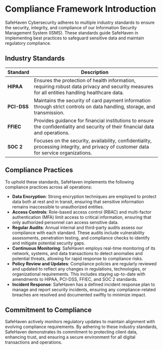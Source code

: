 # Compliance Framework Introduction

SafeHaven Cybersecurity adheres to multiple industry standards to ensure the security, integrity, and compliance of our Information Security Management System (ISMS). These standards guide SafeHaven in implementing best practices to safeguard sensitive data and maintain regulatory compliance.

## Industry Standards

| Standard       | Description                                                                                                 |
|----------------|-------------------------------------------------------------------------------------------------------------|
| **HIPAA**      | Ensures the protection of health information, requiring robust data privacy and security measures for all entities handling healthcare data. |
| **PCI-DSS**    | Maintains the security of card payment information through strict controls on data handling, storage, and transmission. |
| **FFIEC**      | Provides guidance for financial institutions to ensure the confidentiality and security of their financial data and operations. |
| **SOC 2**      | Focuses on the security, availability, confidentiality, processing integrity, and privacy of customer data for service organizations. |

## Compliance Practices

To uphold these standards, SafeHaven implements the following compliance practices across all operations:

- **Data Encryption**: Strong encryption techniques are employed to protect data both at rest and in transit, ensuring that sensitive information remains inaccessible to unauthorized entities.
- **Access Controls**: Role-based access control (RBAC) and multi-factor authentication (MFA) limit access to critical information, ensuring that only authorized personnel can access sensitive data.
- **Regular Audits**: Annual internal and third-party audits assess our compliance with each standard. These audits include vulnerability assessments, penetration testing, and compliance checks to identify and mitigate potential security gaps.
- **Continuous Monitoring**: SafeHaven employs real-time monitoring of its network, systems, and data transactions to detect anomalies and potential threats, allowing for rapid response to compliance risks.
- **Policy Review and Updates**: Compliance policies are regularly reviewed and updated to reflect any changes in regulations, technologies, or organizational requirements. This includes staying up-to-date with amendments to HIPAA, PCI-DSS, FFIEC, and SOC 2 standards.
- **Incident Response**: SafeHaven has a defined incident response plan to manage and report security incidents, ensuring any compliance-related breaches are resolved and documented swiftly to minimize impact.

## Commitment to Compliance

SafeHaven actively monitors regulatory updates to maintain alignment with evolving compliance requirements. By adhering to these industry standards, SafeHaven demonstrates its commitment to protecting client data, enhancing trust, and ensuring a secure environment for all digital transactions and operations.
